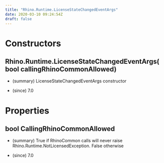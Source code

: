 ```yaml
---
title: "Rhino.Runtime.LicenseStateChangedEventArgs"
date: 2020-03-10 09:24:54Z
draft: false
---
```


# Constructors
## Rhino.Runtime.LicenseStateChangedEventArgs(bool callingRhinoCommonAllowed)
- (summary) 
     LicenseStateChangedEventArgs constructor
     
- (since) 7.0
# Properties
## bool CallingRhinoCommonAllowed
- (summary) 
     True if RhinoCommon calls will never raise Rhino.Runtime.NotLicensedException.
     False otherwise
     
- (since) 7.0
